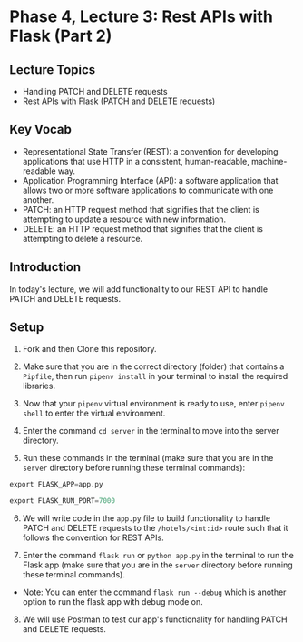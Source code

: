 # Phase 4, Lecture 3: Rest APIs with Flask (Part 2)

## Lecture Topics

- Handling PATCH and DELETE requests
- Rest APIs with Flask (PATCH and DELETE requests)

## Key Vocab

- Representational State Transfer (REST): a convention for developing applications that use HTTP in a consistent, human-readable, machine-readable way.
- Application Programming Interface (API): a software application that allows two or more software applications to communicate with one another.
- PATCH: an HTTP request method that signifies that the client is attempting to update a resource with new information.
- DELETE: an HTTP request method that signifies that the client is attempting to delete a resource.

## Introduction

In today's lecture, we will add functionality to our REST API to handle PATCH and DELETE requests.

## Setup

1. Fork and then Clone this repository.

2. Make sure that you are in the correct directory (folder) that contains a `Pipfile`, then run `pipenv install` in your terminal to install the required libraries.

3. Now that your `pipenv` virtual environment is ready to use, enter `pipenv shell` to enter the virtual environment.

4. Enter the command `cd server` in the terminal to move into the server directory.

5. Run these commands in the terminal (make sure that you are in the `server` directory before running these terminal commands):

```py
export FLASK_APP=app.py

export FLASK_RUN_PORT=7000
```

6. We will write code in the `app.py` file to build functionality to handle PATCH and DELETE requests to the `/hotels/<int:id>` route such that it follows the convention for REST APIs.

7. Enter the command `flask run` or `python app.py` in the terminal to run the Flask app (make sure that you are in the `server` directory before running these terminal commands).

- Note: You can enter the command `flask run --debug` which is another option to run the flask app with debug mode on.

8. We will use Postman to test our app's functionality for handling PATCH and DELETE requests.